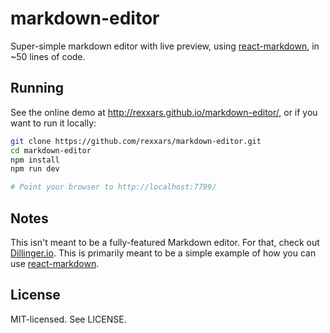 # markdown-editor

Super-simple markdown editor with live preview, using [react-markdown](https://github.com/rexxars/react-markdown), in ~50 lines of code.

## Running

See the online demo at http://rexxars.github.io/markdown-editor/, or if you want to run it locally:

```bash
git clone https://github.com/rexxars/markdown-editor.git
cd markdown-editor
npm install
npm run dev

# Point your browser to http://localhost:7799/
```

## Notes

This isn't meant to be a fully-featured Markdown editor. For that, check out [Dillinger.io](http://dillinger.io/). This is primarily meant to be a simple example of how you can use [react-markdown](https://github.com/rexxars/react-markdown).

## License

MIT-licensed. See LICENSE.
